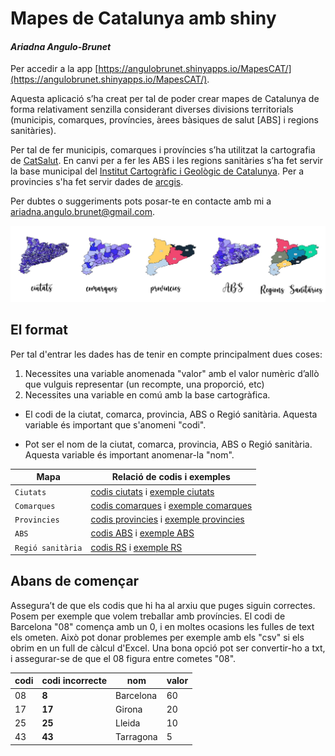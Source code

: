 # Mapes de Catalunya amb shiny
#### _Ariadna Angulo-Brunet_

Per accedir a la app [https://angulobrunet.shinyapps.io/MapesCAT/](https://angulobrunet.shinyapps.io/MapesCAT/).

Aquesta aplicació s’ha creat per tal de poder crear mapes de Catalunya de forma relativament senzilla considerant diverses divisions territorials (municipis, comarques, províncies, àrees bàsiques de salut [ABS]  i regions sanitàries). 

Per tal de fer municipis, comarques i províncies s’ha utilitzat la cartografia de [CatSalut](https://catsalut.gencat.cat/ca/coneix-catsalut/transparencia/territori/informacio-cartografica/mapes/"). En canvi per a fer les ABS i les regions sanitàries s’ha fet servir la base municipal del [Institut Cartogràfic i Geològic de Catalunya]( https://ide.cat/geonetwork/srv/cat/catalog.search#/metadata/base-municipal-5k-v2r1). Per a provincies s'ha fet servir dades de [arcgis](https://www.arcgis.com/home/item.html?id=83d81d9336c745fd839465beab885ab7). 

Per dubtes o suggeriments pots posar-te en contacte amb mi a ariadna.angulo.brunet@gmail.com.

![imatge](https://github.com/AnguloB/mapesCatalunya/blob/master/imatges/esquema.jpg)

##  El format

Per tal d'entrar les dades has de tenir en compte principalment dues coses:

1. Necessites una variable anomenada "valor" amb el valor numèric d’allò que vulguis representar (un recompte, una proporció, etc)
2. Necessites una variable en comú amb la base cartogràfica. 

- El codi de la ciutat, comarca, provincia, ABS o Regió sanitària. Aquesta variable és important que s'anomeni "codi".

- Pot ser el nom de la ciutat, comarca, provincia, ABS o Regió sanitària. Aquesta variable és important anomenar-la "nom".



| Mapa              | Relació de codis i exemples | 
| -------------     |-------------| 
| `Ciutats`         | [codis ciutats](https://github.com/AnguloB/mapesCatalunya/blob/master/codis/02_relacio_Ciutats_201408.csv) i [exemple ciutats](https://github.com/AnguloB/mapesCatalunya/blob/master/exemples/ciutats.txt)     | 
| `Comarques`       | [codis comarques](https://github.com/AnguloB/mapesCatalunya/blob/master/codis/12_relacio_comarques_201408.csv) i [exemple comarques](https://github.com/AnguloB/mapesCatalunya/blob/master/exemples/comarques.txt)  |
| `Provincies`      | [codis provincies](https://github.com/AnguloB/mapesCatalunya/blob/master/codis/22_relacio_Provincia_201408.csv) i [exemple provincies](https://github.com/AnguloB/mapesCatalunya/blob/master/exemples/provincia.txt)      | 
| `ABS`             | [codis ABS](https://github.com/AnguloB/mapesCatalunya/blob/master/codis/32_relacio_ABS_201408.csv)  i [exemple ABS](https://github.com/AnguloB/mapesCatalunya/blob/master/exemples/ABS.txt)   |
| `Regió sanitària` | [codis RS](https://github.com/AnguloB/mapesCatalunya/blob/master/codis/42_relacio_RS_201408.csv) i [exemple RS](https://github.com/AnguloB/mapesCatalunya/blob/master/exemples/RS.txt)    | 

## Abans de començar

Assegura’t de que els codis que hi ha al arxiu que puges siguin correctes. Posem per exemple que volem treballar amb províncies. El codi de Barcelona "08" comença amb un 0, i en moltes ocasions les fulles de text els ometen. Això pot donar problemes per exemple amb els "csv" si els obrim en un full de càlcul d'Excel. Una bona opció pot ser convertir-ho a txt, i assegurar-se de que el 08 figura entre cometes "08".

| codi| **codi incorrecte** | nom         | valor  |
| ----| ----|-------------| -----|
| 08  | **8**  | Barcelona   | 60 |
| 17  | **17**  | Girona      |   20 |
| 25  | **25**  | Lleida      |    10 |
| 43  | **43**  | Tarragona   |    5 |



